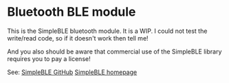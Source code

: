 Bluetooth BLE module
====================
This is the SimpleBLE bluetooth module.
It is a WIP. I could not test the write/read code, so if it doesn't work then tell me!

And you also should be aware that commercial use of the SimpleBLE library requires you to pay a license!

See: [SimpleBLE GitHub](https://github.com/SimpleBLE/SimpleBLE)
[SimpleBLE homepage](https://www.simpleble.org/)
 
